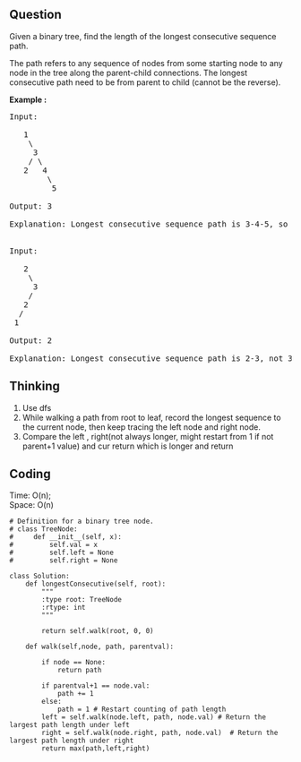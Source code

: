## Question
Given a binary tree, find the length of the longest consecutive sequence path.<br>

The path refers to any sequence of nodes from some starting node to any node in the tree along the parent-child connections. The longest consecutive path need to be from parent to child (cannot be the reverse).

**Example :**   
<pre>
Input:

   1
    \
     3
    / \
   2   4
        \
         5

Output: 3

Explanation: Longest consecutive sequence path is 3-4-5, so return 3.


Input:

   2
    \
     3
    / 
   2    
  / 
 1

Output: 2 

Explanation: Longest consecutive sequence path is 2-3, not 3-2-1, so return 2.
</pre>

## Thinking
1. Use dfs<br>
2. While walking a path from root to leaf, record the longest sequence to the current node, then keep tracing the left node and right node.<br>
3. Compare the left , right(not always longer, might restart from 1 if not parent+1 value) and cur return which is longer and return

## Coding
Time: O(n);<br>
Space: O(n)
```python3
# Definition for a binary tree node.
# class TreeNode:
#     def __init__(self, x):
#         self.val = x
#         self.left = None
#         self.right = None

class Solution:
    def longestConsecutive(self, root):
        """
        :type root: TreeNode
        :rtype: int
        """

        return self.walk(root, 0, 0)
    
    def walk(self,node, path, parentval):
        
        if node == None:
            return path
        
        if parentval+1 == node.val: 
            path += 1
        else:
            path = 1 # Restart counting of path length
        left = self.walk(node.left, path, node.val) # Return the largest path length under left
        right = self.walk(node.right, path, node.val)  # Return the largest path length under right
        return max(path,left,right)
```

